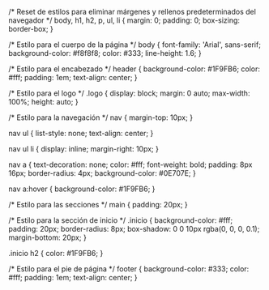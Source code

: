 /* Reset de estilos para eliminar márgenes y rellenos predeterminados del navegador */
body, h1, h2, p, ul, li {
    margin: 0;
    padding: 0;
    box-sizing: border-box;
}

/* Estilo para el cuerpo de la página */
body {
    font-family: 'Arial', sans-serif;
    background-color: #f8f8f8;
    color: #333;
    line-height: 1.6;
}

/* Estilo para el encabezado */
header {
    background-color: #1F9FB6;
    color: #fff;
    padding: 1em;
    text-align: center;
}

/* Estilo para el logo */
.logo {
    display: block;
    margin: 0 auto;
    max-width: 100%;
    height: auto;
}

/* Estilo para la navegación */
nav {
    margin-top: 10px;
}

nav ul {
    list-style: none;
    text-align: center;
}

nav ul li {
    display: inline;
    margin-right: 10px;
}

nav a {
    text-decoration: none;
    color: #fff;
    font-weight: bold;
    padding: 8px 16px;
    border-radius: 4px;
    background-color: #0E707E;
}

nav a:hover {
    background-color: #1F9FB6;
}

/* Estilo para las secciones */
main {
    padding: 20px;
}

/* Estilo para la sección de inicio */
.inicio {
    background-color: #fff;
    padding: 20px;
    border-radius: 8px;
    box-shadow: 0 0 10px rgba(0, 0, 0, 0.1);
    margin-bottom: 20px;
}

.inicio h2 {
    color: #1F9FB6;
}

/* Estilo para el pie de página */
footer {
    background-color: #333;
    color: #fff;
    padding: 1em;
    text-align: center;
}
